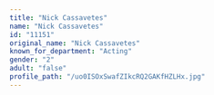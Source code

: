 ```yaml
---
title: "Nick Cassavetes"
name: "Nick Cassavetes"
id: "11151"
original_name: "Nick Cassavetes"
known_for_department: "Acting"
gender: "2"
adult: "false"
profile_path: "/uo0ISOxSwafZIkcRQ2GAKfHZLHx.jpg"
---
```

